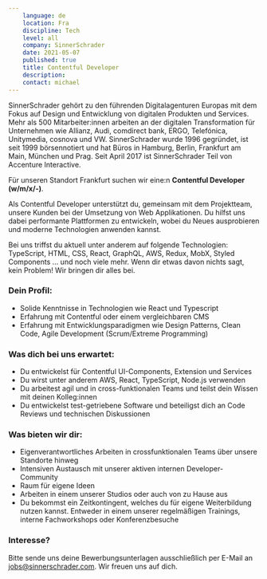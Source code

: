 ```yaml
---
    language: de
    location: Fra
    discipline: Tech
    level: all
    company: SinnerSchrader
    date: 2021-05-07
    published: true
    title: Contentful Developer
    description: 
    contact: michael
---
```


SinnerSchrader gehört zu den führenden Digitalagenturen Europas mit dem Fokus auf Design und Entwicklung von digitalen Produkten und Services. Mehr als 500 Mitarbeiter:innen arbeiten an der digitalen Transformation für Unternehmen wie Allianz, Audi, comdirect bank, ERGO, Telefónica, Unitymedia, cosnova und VW. SinnerSchrader wurde 1996 gegründet, ist seit 1999 börsennotiert und hat Büros in Hamburg, Berlin, Frankfurt am Main, München und Prag. Seit April 2017 ist SinnerSchrader Teil von Accenture Interactive.

Für unseren Standort Frankfurt suchen wir eine:n **Contentful Developer (w/m/x/-)**.

Als Contentful Developer unterstützt du, gemeinsam mit dem Projektteam, unsere Kunden bei der Umsetzung von Web Applikationen. Du hilfst uns dabei performante Plattformen zu entwickeln, wobei du Neues ausprobieren und moderne Technologien anwenden kannst.

Bei uns triffst du aktuell unter anderem auf folgende Technologien: TypeScript, HTML, CSS, React, GraphQL, AWS, Redux, MobX, Styled Components … und noch viele mehr. Wenn dir etwas davon nichts sagt, kein Problem! Wir bringen dir alles bei.

### Dein Profil:

- Solide Kenntnisse in Technologien wie React und Typescript
- Erfahrung mit Contentful oder einem vergleichbaren CMS
- Erfahrung mit Entwicklungsparadigmen wie Design Patterns, Clean Code, Agile Development (Scrum/Extreme Programming)

### Was dich bei uns erwartet:

- Du entwickelst für Contentful UI-Components, Extension und Services
- Du wirst unter anderem AWS, React, TypeScript, Node.js verwenden
- Du arbeitest agil und in cross-funktionalen Teams und teilst dein Wissen mit deinen Kolleg:innen
- Du entwickelst test-getriebene Software und beteiligst dich an Code Reviews und technischen Diskussionen

### Was bieten wir dir:

- Eigenverantwortliches Arbeiten in crossfunktionalen Teams über unsere Standorte hinweg
- Intensiven Austausch mit unserer aktiven internen Developer-Community
- Raum für eigene Ideen
- Arbeiten in einem unserer Studios oder auch von zu Hause aus
- Du bekommst ein Zeitkontingent, welches du für eigene Weiterbildung nutzen kannst. Entweder in einem unserer regelmäßigen Trainings, interne Fachworkshops oder Konferenzbesuche

### Interesse?

Bitte sende uns deine Bewerbungsunterlagen ausschließlich per E-Mail an jobs@sinnerschrader.com. Wir freuen uns auf dich. 
